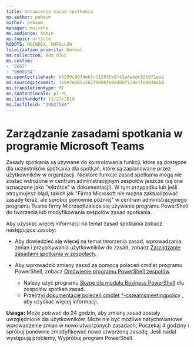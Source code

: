 ```yaml
---
title: Ustawienia zasad spotkania
ms.author: pebaum
author: pebaum
manager: mnirkhe
ms.audience: Admin
ms.topic: article
ROBOTS: NOINDEX, NOFOLLOW
localization_priority: Normal
ms.collection: Adm_O365
ms.custom:
- "2657"
- "9000734"
ms.openlocfilehash: b5599c9974eb1c112835a9f42e4ebdc926071ea2
ms.sourcegitcommit: 358e7ed05c262f909bfa9ed0df730e1fd89266b8
ms.translationtype: MT
ms.contentlocale: pl-PL
ms.lasthandoff: 11/27/2019
ms.locfileid: "39627584"
---
```

# <a name="manage-meeting-policies-in-microsoft-teams"></a>Zarządzanie zasadami spotkania w programie Microsoft Teams

Zasady spotkania są używane do kontrolowania funkcji, które są dostępne dla uczestników spotkania dla spotkań, które są zaplanowane przez użytkowników w organizacji. Niektóre funkcje zasad spotkania mogą nie zostać wdrożone w centrum administracyjnym zespołów jeszcze (są one oznaczone jako "wkrótce" w dokumentacji). W tym przypadku lub jeśli otrzymujesz błąd, takich jak "Firma Microsoft nie można zaktualizować zasady teraz, ale spróbuj ponownie później" w centrum administracyjnego programu Teams firmy Microsoftzaleca się używanie programu PowerShell do tworzenia lub modyfikowania zespołów zasad spotkania. 

Aby uzyskać więcej informacji na temat zasad spotkania zobacz następujące zasoby:

- Aby dowiedzieć się więcej na temat tworzenia zasad, wprowadzania zmian i przypisywania użytkowników do zasad, zobacz [Zarządzanie zasadami spotkania w zespołach](https://docs.microsoft.com/microsoftteams/meeting-policies-in-teams).

- Aby wprowadzić zmiany zasad za pomocą poleceń cmdlet programu PowerShell, zobacz [Omówienie programu PowerShell zespołów](https://docs.microsoft.com/microsoftteams/teams-powershell-overview). 
    - Należy użyć programu [Skype dla modułu Business PowerShell](https://www.microsoft.com/download/details.aspx?id=39366) dla zespołów spotkań zasad. 
    - Przejrzyj [dokumentację poleceń cmdlet *-csteamsmeetingpolicy](https://docs.microsoft.com/search/?search=CsTeamsMeetingPolicy&view=skype-ps) , aby uzyskać więcej informacji.

**Uwaga:** Może potrwać do 24 godzin, aby zmiany zasad zostały uwzględnione dla użytkowników. Może nie być możliwe natychmiastowe wprowadzenie zmian w nowo utworzonych zasadach; Poczekaj 4 godziny i spróbuj ponownie zmodyfikować nowo utworzoną zasadę. Jeśli nadal występują problemy, Wypróbuj program PowerShell.  